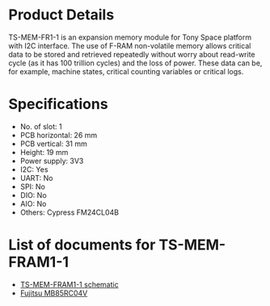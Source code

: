 # Product Details
TS-MEM-FR1-1 is an expansion memory module for Tony Space platform with I2C interface. The use of F-RAM non-volatile memory allows critical data to be stored and retrieved repeatedly without worry about read-write cycle (as it has 100 trillion cycles) and the loss of power. These data can be, for example, machine states, critical counting variables or critical logs.


# Specifications
- No. of slot: 1
- PCB horizontal: 26 mm
- PCB vertical: 31 mm
- Height: 19 mm
- Power supply: 3V3
- I2C: Yes
- UART: No
- SPI: No
- DIO: No
- AIO: No
- Others: Cypress FM24CL04B

# List of documents for TS-MEM-FRAM1-1
- [TS-MEM-FRAM1-1 schematic](TS-MEM-FRAM1-1_SCH.pdf)
- [Fujitsu MB85RC04V](https://www.fujitsu.com/uk/Images/MB85RC04V.pdf)
